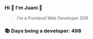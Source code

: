 ### Hi 👋 I&#39;m Juani 🦁

> I&#39;m a Frontend Web Developer SSR

### 📚 Days being a developer: 498
